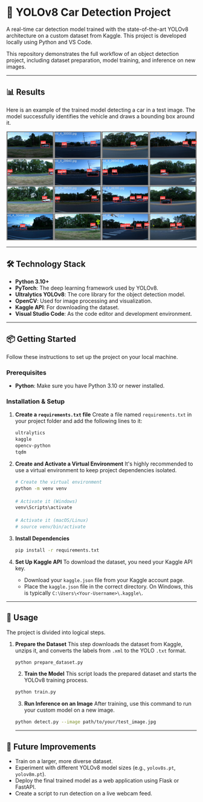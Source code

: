 # 🚗 YOLOv8 Car Detection Project

A real-time car detection model trained with the state-of-the-art YOLOv8 architecture on a custom dataset from Kaggle. This project is developed locally using Python and VS Code.

This repository demonstrates the full workflow of an object detection project, including dataset preparation, model training, and inference on new images.

---

## 📊 Results

Here is an example of the trained model detecting a car in a test image. The model successfully identifies the vehicle and draws a bounding box around it.

![Detection Result](results/detection_example.png)

---

## 🛠️ Technology Stack

* **Python 3.10+**
* **PyTorch**: The deep learning framework used by YOLOv8.
* **Ultralytics YOLOv8**: The core library for the object detection model.
* **OpenCV**: Used for image processing and visualization.
* **Kaggle API**: For downloading the dataset.
* **Visual Studio Code**: As the code editor and development environment.

---

## 📦 Getting Started

Follow these instructions to set up the project on your local machine.

### Prerequisites

* **Python**: Make sure you have Python 3.10 or newer installed.

### Installation & Setup
1.  **Create a `requirements.txt` file**
    Create a file named `requirements.txt` in your project folder and add the following lines to it:
    ```txt
    ultralytics
    kaggle
    opencv-python
    tqdm
    ```

2.  **Create and Activate a Virtual Environment**
    It's highly recommended to use a virtual environment to keep project dependencies isolated.
    ```bash
    # Create the virtual environment
    python -m venv venv

    # Activate it (Windows)
    venv\Scripts\activate

    # Activate it (macOS/Linux)
    # source venv/bin/activate
    ```

3.  **Install Dependencies**
    ```bash
    pip install -r requirements.txt
    ```

4.  **Set Up Kaggle API**
    To download the dataset, you need your Kaggle API key.
    * Download your `kaggle.json` file from your Kaggle account page.
    * Place the `kaggle.json` file in the correct directory. On Windows, this is typically `C:\Users\<Your-Username>\.kaggle\`.

---

## 🚀 Usage

The project is divided into logical steps.

1.  **Prepare the Dataset**
    This step downloads the dataset from Kaggle, unzips it, and converts the labels from `.xml` to the YOLO `.txt` format.
    ```bash
    python prepare_dataset.py 
    ```
    2.  **Train the Model**
    This script loads the prepared dataset and starts the YOLOv8 training process.
    ```bash
    python train.py
    ```
    3.  **Run Inference on an Image**
    After training, use this command to run your custom model on a new image.
    ```bash
    python detect.py --image path/to/your/test_image.jpg
    ```
    ---

## 🔮 Future Improvements

* Train on a larger, more diverse dataset.
* Experiment with different YOLOv8 model sizes (e.g., `yolov8s.pt`, `yolov8m.pt`).
* Deploy the final trained model as a web application using Flask or FastAPI.
* Create a script to run detection on a live webcam feed.
